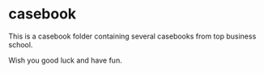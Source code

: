 # casebook

This is a casebook folder containing several casebooks from top business school.

Wish you good luck and have fun.
